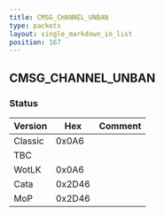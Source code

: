 ```yaml
---
title: CMSG_CHANNEL_UNBAN
type: packets
layout: single_markdown_in_list
position: 167
---
```


## CMSG_CHANNEL_UNBAN

### Status

Version    | Hex        | Comment
---------- | ---------- | ---------- 
Classic    | 0x0A6      |
TBC        |            |
WotLK      | 0x0A6      |
Cata       | 0x2D46     |
MoP        | 0x2D46     |